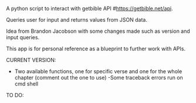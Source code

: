 A python script to interact with getbible API #https://getbible.net/api.

Queries user for input and returns values from JSON data.

Idea from Brandon Jacobson with some changes made such as version and input queries.

This app is for personal reference as a blueprint to further work with APIs.


CURRENT VERSION:
- Two available functions, one for specific verse and one for the whole chapter (comment out the one to use)
-Some traceback errors run on cmd shell

TO DO: